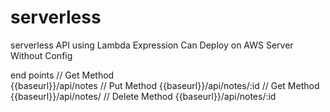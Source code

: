 # serverless
serverless API using Lambda Expression Can Deploy on AWS Server Without Config

end points
// Get Method   
 {{baseurl}}/api/notes
// Put Method
 {{baseurl}}/api/notes/:id
// Get Method
 {{baseurl}}/api/notes/
// Delete Method
 {{baseurl}}/api/notes/:id
